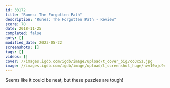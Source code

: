 ```yaml
---
id: 33172
title: "Runes: The Forgotten Path"
description: "Runes: The Forgotten Path - Review"
score: 70
date: 2018-11-25
completed: false
goty: []
modified_date: 2023-05-22
screenshots: []
tags: []
videos: []
cover: //images.igdb.com/igdb/image/upload/t_cover_big/co3c5z.jpg
image: //images.igdb.com/igdb/image/upload/t_screenshot_huge/nvv10ojc9n0mp2piy85u.jpg
---
```

Seems like it could be neat, but these puzzles are tough!